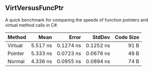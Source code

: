 ## VirtVersusFuncPtr ##
A quick benchmark for comparing the speeds of function pointers and virtual method calls in C#.

| Method  | Mean     | Error     | StdDev    | Code Size |
|-------- |---------:|----------:|----------:|----------:|
| Virtual | 5.517 ns | 0.1274 ns | 0.1252 ns |      91 B |
| Pointer | 5.333 ns | 0.0723 ns | 0.0676 ns |      49 B |
| Normal  | 4.336 ns | 0.0955 ns | 0.0894 ns |      74 B |
